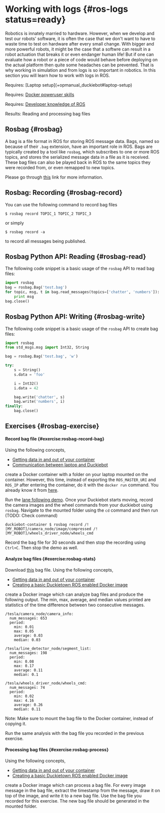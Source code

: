 

# Working with logs {#ros-logs status=ready}

Robotics is innately married to hardware. However, when we develop and test our robots' software, it is often the case that we don't want to have to waste time to test on hardware after every small change. With bigger and more powerful robots, it might be the case that a softwre can result in a robot actuation that breaks it or even endanger human life! But if one can evaluate how a robot or a piece of code would behave before deploying on the actual platform then quite some headaches can be prevented. That is why working in simulation and from logs is so important in robotics. In this section you will learn how to work with logs in ROS.


<div class='requirements' markdown='1'>
  Requires: [Laptop setup](+opmanual_duckiebot#laptop-setup)
  
  Requires: [Docker poweruser skills](#docker-poweruser)
  
  Requires: [Developer knowledge of ROS](#dt-infrastructure) 
  
  Results: Reading and processing bag files
</div>

<minitoc/>


## Rosbag {#rosbag}


A bag is a file format in ROS for storing ROS message data. Bags, named so because of their `.bag` extension, have an important role in ROS. Bags are typically created by a tool like `rosbag`, which subscribes to one or more ROS topics, and stores the serialized message data in a file as it is received. These bag files can also be played back in ROS to the same topics they were recorded from, or even remapped to new topics.


Please go through [this](http://wiki.ros.org/rosbag/Commandline) link for more information.

## Rosbag: Recording {#rosbag-record}

You can use the following command to record bag files

    $ rosbag record TOPIC_1 TOPIC_2 TOPIC_3

or simply

    $ rosbag record -a

to record all messages being published.


## Rosbag Python API: Reading {#rosbag-read}

The following code snippet is a basic usage of the `rosbag` API to read bag files:

```python
import rosbag
bag = rosbag.Bag('test.bag')
for topic, msg, t in bag.read_messages(topics=['chatter', 'numbers']):
    print msg
bag.close()
```

## Rosbag Python API: Writing {#rosbag-write}

The following code snippet is a basic usage of the `rosbag` API to create bag files:

```python
import rosbag
from std_msgs.msg import Int32, String

bag = rosbag.Bag('test.bag', 'w')

try:
    s = String()
    s.data = 'foo'

    i = Int32()
    i.data = 42

    bag.write('chatter', s)
    bag.write('numbers', i)
finally:
    bag.close()
```

## Exercises {#rosbag-exercise}


#### Record bag file {#exercise:rosbag-record-bag}

Using the following concepts, 

- [Getting data in and out of your container](#docker-poweruser)
- [Communication between laptop and Duckiebot](#ros-multi-agent)

create a Docker container with a folder on your laptop mounted on the container. However, this time, instead of exporting the `ROS_MASTER_URI` and `ROS_IP` after entering the container, do it with the `docker run` command. You already know it from [here](#exercise:ex-docker-envvar).

Run the [lane following demo](+opmanual_duckiebot#demo-lane-following). Once your Duckiebot starts moving, record the camera images and the wheel commands from your duckiebot using `rosbag`. Navigate to the mounted folder using the `cd` command and then run (TODO: Check command)

    duckiebot-container $ rosbag record /![MY_ROBOT]/camera_node/image/compressed /![MY_ROBOT]/wheels_driver_node/wheels_cmd
  
Record the bag file for 30 seconds and then stop the recording using `Ctrl+C`. Then stop the demo as well.

<end/>

#### Analyze bag files {#exercise:rosbag-stats}

Download [this](https://www.dropbox.com/s/11t9p8efzjy1az9/example_rosbag_H3.bag?dl=1) bag file. Using the following concepts,

- [Getting data in and out of your container](#docker-poweruser)
- [Creating a basic Duckietown ROS enabled Docker image](#basic-structure)

create a Docker image which can analyze bag files and produce the following output. The min, max, average, and median values printed are statistics of the time difference between two consecutive messages. 

```
/tesla/camera_node/camera_info:
  num_messages: 653
  period:
    min: 0.01
    max: 0.05
    average: 0.03
    median: 0.03

/tesla/line_detector_node/segment_list:
  num_messages: 198
  period:
    min: 0.08
    max: 0.17
    average: 0.11
    median: 0.1

/tesla/wheels_driver_node/wheels_cmd:
  num_messages: 74
  period:
    min: 0.02
    max: 4.16
    average: 0.26
    median: 0.11
``` 

Note: Make sure to mount the bag file to the Docker container, instead of copying it. 

Run the same analysis with the bag file you recorded in the previous exercise.

<end/>

#### Processing bag files {#exercise:rosbag-process}

Using the following concepts, 

- [Getting data in and out of your container](#docker-poweruser)
- [Creating a basic Duckietown ROS enabled Docker image](#basic-structure)


create a Docker image which can process a bag file. For every image message in the bag file, extract the timestamp from the message, draw it on top of the image, and write it to a new bag file. Use the bag file you recorded for this exercise. The new bag file should be generated in the mounted folder.

<end/>
